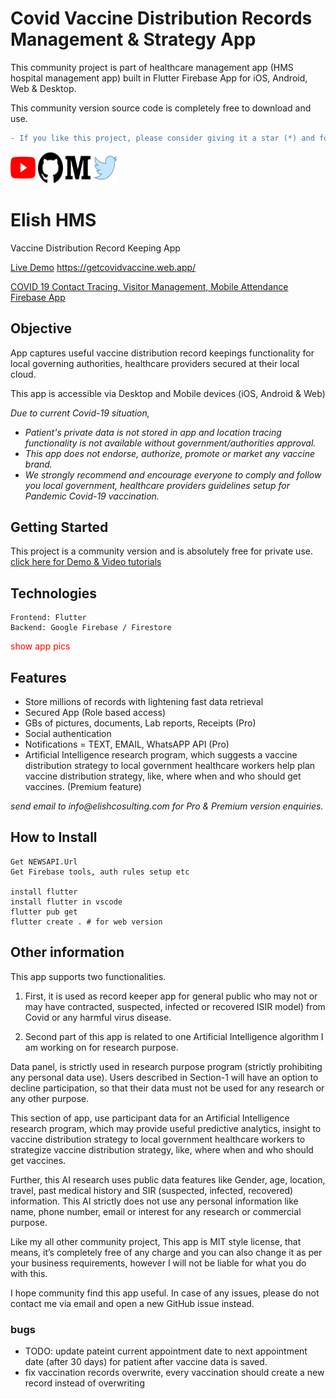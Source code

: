 # Covid Vaccine Distribution Records Management & Strategy App
This community project is part of healthcare management app (HMS hospital management app) built in Flutter Firebase App for iOS, Android, Web & Desktop.

This community version source code is completely free to download and use.

```diff
- If you like this project, please consider giving it a star (*) and follow me at GitHub & YouTube.
```
[<img src="https://github.com/AmitXShukla/AmitXShukla.github.io/blob/master/assets/icons/youtube.svg" width=40 height=50>](https://youtube.com/AmitShukla_AI)
[<img src="https://github.com/AmitXShukla/AmitXShukla.github.io/blob/master/assets/icons/github.svg" width=40 height=50>](https://github.com/AmitXShukla)
[<img src="https://github.com/AmitXShukla/AmitXShukla.github.io/blob/master/assets/icons/medium.svg" width=40 height=50>](https://medium.com/@Amit_Shukla)
[<img src="https://github.com/AmitXShukla/AmitXShukla.github.io/blob/master/assets/icons/twitter_1.svg" width=40 height=50>](https://twitter.com/ashuklax)
      
# Elish HMS

Vaccine Distribution Record Keeping App

[Live Demo](https://getcovidvaccine.web.app/)  https://getcovidvaccine.web.app/

[COVID 19 Contact Tracing, Visitor Management, Mobile Attendance Firebase App](https://github.com/AmitXShukla/Pandemic-Contact-Tracing-App)

## Objective 
 App captures useful vaccine distribution record keepings functionality for local governing authorities, healthcare providers secured at their local cloud. 
 
 This app is accessible via Desktop and Mobile devices (iOS, Android & Web)

<i>Due to current Covid-19 situation,<br/>
<ul>
    <li>Patient's private data is not stored in app and location tracing functionality is not available without government/authorities approval.</li>
    <li>This app does not endorse, authorize, promote or market any vaccine brand.</li>
    <li>We strongly recommend and encourage everyone to comply and follow you local government, healthcare providers guidelines setup for Pandemic Covid-19 vaccination.</li>
</ul>
</i>

## Getting Started

This project is a community version and is absolutely free for private use.<br/>
<a href="https://github.com/AmitXShukla/Covid-Vaccine-Distribution-Management-App">click here for Demo & Video tutorials</a>
## Technologies
```sbtshell
Frontend: Flutter
Backend: Google Firebase / Firestore
``` 
<font color=red>show app pics</font>

## Features
<ul>
<li>Store millions of records with lightening fast data retrieval</li>
<li>Secured App (Role based access)</li>
<li>GBs of pictures, documents, Lab reports, Receipts (Pro)</li>
<li>Social authentication</li>
<li>Notifications = TEXT, EMAIL, WhatsAPP API (Pro)</li>
<li>Artificial Intelligence research program, which suggests a vaccine distribution strategy to local government healthcare workers help plan vaccine distribution strategy, like, where when and who should get vaccines. (Premium feature)</li>
</ul>
<i>send email to info@elishcosulting.com for Pro & Premium version enquiries.</i>

## How to Install

```
Get NEWSAPI.Url
Get Firebase tools, auth rules setup etc

install flutter
install flutter in vscode
flutter pub get
flutter create . # for web version
```

## Other information

This app supports two functionalities.
1. First, it is used as record keeper app for general public who may not or may have contracted, suspected, infected or recovered ISIR model) from Covid or any harmful virus disease.

2. Second part of this app is related to one Artificial Intelligence algorithm I am working on for research purpose. 

Data panel, is strictly used in research purpose program (strictly prohibiting any personal data use). 
Users described in Section-1 will have an option to decline participation, so that their data must not be used for any research or any other purpose.

This section of app, use participant data for an Artificial Intelligence research program, which may provide useful predictive analytics, insight to vaccine distribution strategy to local government healthcare workers to strategize vaccine distribution strategy, like, where when and who should get vaccines.

Further, this AI research uses public data features like Gender, age, location, travel, past medical history and SIR (suspected, infected, recovered) information. This AI strictly does not use any personal information like name, phone number, email or interest for any research or commercial purpose.

Like my all other community project, This app is MIT style license, that means, it’s completely free of any charge and you can also change it as per your business requirements, however I will not be liable for what you do with this.

I hope community find this app useful.
In case of any issues, please do not contact me via email and open a new GitHub issue instead.

### bugs
- TODO: update pateint current appointment date to next appointment date (after 30 days) for patient after vaccine data is saved.
- fix vaccination records overwrite, every vaccination should create a new record instead of overwriting